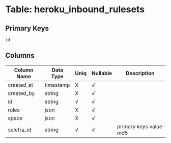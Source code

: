 # Table: heroku_inbound_rulesets

## Primary Keys 

```
id
```


## Columns 

|  Column Name   |  Data Type  | Uniq | Nullable | Description | 
|  ----  | ----  | ----  | ----  | ---- | 
| created_at | timestamp | X | √ |  | 
| created_by | string | X | √ |  | 
| id | string | √ | √ |  | 
| rules | json | X | √ |  | 
| space | json | X | √ |  | 
| selefra_id | string | √ | √ | primary keys value md5 | 



